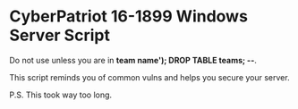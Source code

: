 # CyberPatriot 16-1899 Windows Server Script

Do not use unless you are in **team name'); DROP TABLE teams; --**.

This script reminds you of common vulns and helps you secure your server.

P.S. This took way too long.

